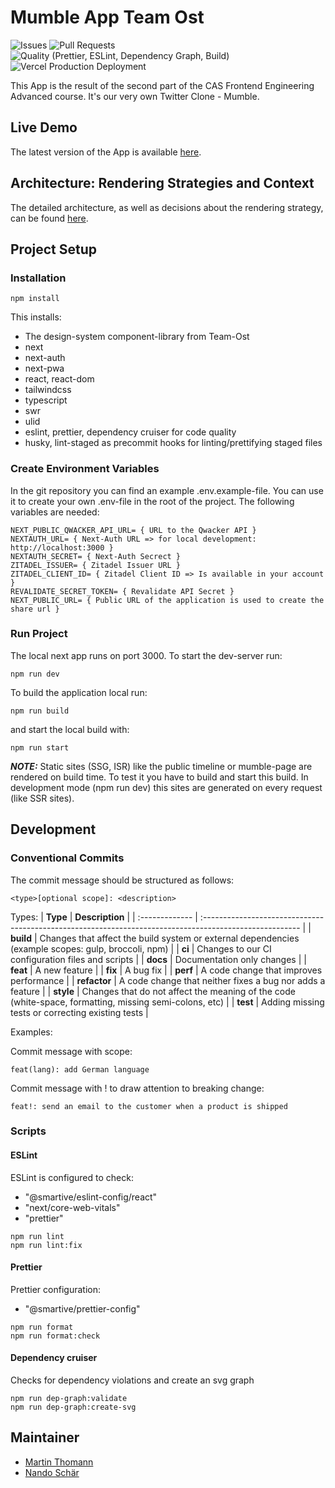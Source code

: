 # Mumble App Team Ost

![Issues](https://img.shields.io/github/issues/smartive-education/app-team-ost)
![Pull Requests](https://img.shields.io/github/issues-pr/smartive-education/app-team-ost)
![Quality (Prettier, ESLint, Dependency Graph, Build)](https://github.com/smartive-education/app-team-ost/actions/workflows/quality.yml/badge.svg)
![Vercel Production Deployment](https://github.com/smartive-education/app-team-ost/actions/workflows/deploy.yml/badge.svg)

This App is the result of the second part of the CAS Frontend Engineering
Advanced course. It's our very own Twitter Clone - Mumble.

## Live Demo

The latest version of the App is available [here](https://app-team-ost.vercel.app/).

## Architecture: Rendering Strategies and Context

The detailed architecture, as well as decisions about the rendering strategy, can be found [here](./docs/app-architecture.md).

## Project Setup

### Installation

```console
npm install
```

This installs:

- The design-system component-library from Team-Ost
- next
- next-auth
- next-pwa
- react, react-dom
- tailwindcss
- typescript
- swr
- ulid
- eslint, prettier, dependency cruiser for code quality
- husky, lint-staged as precommit hooks for linting/prettifying staged files

### Create Environment Variables

In the git repository you can find an example .env.example-file. You can use it to create your own .env-file in the root of the project. The following variables are needed:

```console
NEXT_PUBLIC_QWACKER_API_URL= { URL to the Qwacker API }
NEXTAUTH_URL= { Next-Auth URL => for local development: http://localhost:3000 }
NEXTAUTH_SECRET= { Next-Auth Secrect }
ZITADEL_ISSUER= { Zitadel Issuer URL }
ZITADEL_CLIENT_ID= { Zitadel Client ID => Is available in your account }
REVALIDATE_SECRET_TOKEN= { Revalidate API Secret }
NEXT_PUBLIC_URL= { Public URL of the application is used to create the share url }
```

### Run Project

The local next app runs on port 3000.
To start the dev-server run:

```console
npm run dev
```

To build the application local run:

```console
npm run build
```

and start the local build with:

```console
npm run start
```

**_NOTE:_**
Static sites (SSG, ISR) like the public timeline or mumble-page are rendered on build time. To test it you have to build and start this build. In development mode (npm run dev) this sites are generated on every request (like SSR sites).

## Development

### Conventional Commits

The commit message should be structured as follows:

```console
<type>[optional scope]: <description>
```

Types:
| **Type** | **Description** |
| :------------- | :------------------------------------------------------------------------------------------------------ |
| **build** | Changes that affect the build system or external dependencies (example scopes: gulp, broccoli, npm) |
| **ci** | Changes to our CI configuration files and scripts |
| **docs** | Documentation only changes |
| **feat** | A new feature |
| **fix** | A bug fix |
| **perf** | A code change that improves performance |
| **refactor** | A code change that neither fixes a bug nor adds a feature |
| **style** | Changes that do not affect the meaning of the code (white-space, formatting, missing semi-colons, etc) |
| **test** | Adding missing tests or correcting existing tests |

Examples:

Commit message with scope:

```console
feat(lang): add German language
```

Commit message with ! to draw attention to breaking change:

```console
feat!: send an email to the customer when a product is shipped
```

### Scripts

#### ESLint

ESLint is configured to check:

- "@smartive/eslint-config/react"
- "next/core-web-vitals"
- "prettier"

```console
npm run lint
npm run lint:fix
```

#### Prettier

Prettier configuration:

- "@smartive/prettier-config"

```console
npm run format
npm run format:check
```

#### Dependency cruiser

Checks for dependency violations and create an svg graph

```console
npm run dep-graph:validate
npm run dep-graph:create-svg
```

## Maintainer

- [Martin Thomann](https://github.com/mthomann)
- [Nando Schär](https://github.com/nschaer92)
